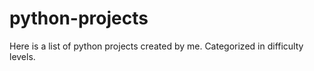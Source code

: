 # python-projects
Here is a list of python projects created by me.  Categorized in difficulty levels. 
